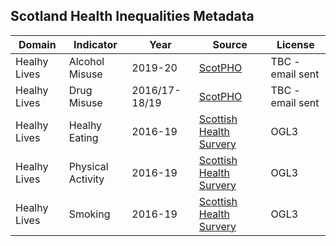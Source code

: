 ## Scotland Health Inequalities Metadata

| Domain | Indicator | Year | Source | License |
| --- | --- | --- | --- | --- |
| Healhy Lives | Alcohol Misuse | 2019-20 | [ScotPHO](https://scotland.shinyapps.io/ScotPHO_profiles_tool/_w_dfb86157/#tab-4757-2) | TBC - email sent |
| Healhy Lives | Drug Misuse | 2016/17-18/19 | [ScotPHO](https://scotland.shinyapps.io/ScotPHO_profiles_tool/_w_dfb86157/#tab-4757-2) | TBC - email sent |
| Healhy Lives | Healhy Eating | 2016-19 | [Scottish Health Survery](https://statistics.gov.scot/resource?uri=http%3A%2F%2Fstatistics.gov.scot%2Fdata%2Fscottish-health-survey-local-area-level-data) | OGL3 |
| Healhy Lives | Physical Activity | 2016-19 | [Scottish Health Survery](https://statistics.gov.scot/resource?uri=http%3A%2F%2Fstatistics.gov.scot%2Fdata%2Fscottish-health-survey-local-area-level-data) | OGL3 |
| Healhy Lives | Smoking | 2016-19 | [Scottish Health Survery](https://statistics.gov.scot/resource?uri=http%3A%2F%2Fstatistics.gov.scot%2Fdata%2Fscottish-health-survey-local-area-level-data) | OGL3 |
